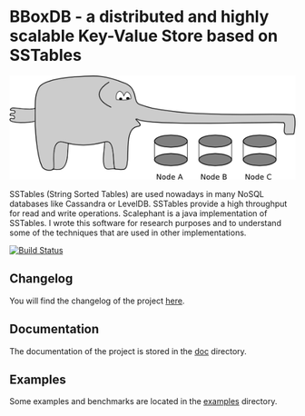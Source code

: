 # BBoxDB - a distributed and highly scalable Key-Value Store based on SSTables

![Scalephant Logo](doc/scalephant.png)

SSTables (String Sorted Tables) are used nowadays in many NoSQL databases like Cassandra or LevelDB. SSTables provide a high throughput for read and write operations. Scalephant is a java implementation of SSTables. I wrote this software for research purposes and to understand some of the techniques that are used in other implementations.

[![Build Status](https://travis-ci.org/jnidzwetzki/scalephant.svg?branch=master)](https://travis-ci.org/jnidzwetzki/bboxdb)


## Changelog
You will find the changelog of the project [here](changelog.md).

## Documentation 
The documentation of the project is stored in the [doc](doc/) directory.

## Examples 
Some examples and benchmarks are located in the [examples](examples/) directory.
